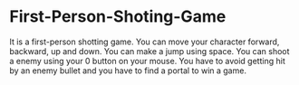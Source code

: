 # First-Person-Shoting-Game
It is a first-person shotting game. You can move your character forward, backward, up and down. You can make a jump using space. You can shoot a enemy using your 0 button on your mouse. You have to avoid getting hit by an enemy bullet and you have to find a portal to win a game.
